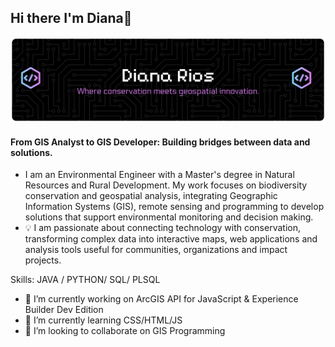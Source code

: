 ## Hi there I'm Diana👋
![Header](./github-banner.png)
#### From GIS Analyst to GIS Developer: Building bridges between data and solutions.
- I am an Environmental Engineer with a Master's degree in Natural Resources and Rural Development. My work focuses on biodiversity conservation and geospatial analysis, integrating Geographic Information Systems (GIS), remote sensing and programming to develop solutions that support environmental monitoring and decision making.
- 💡 I am passionate about connecting technology with conservation, transforming complex data into interactive maps, web applications and analysis tools useful for communities, organizations and impact projects.

Skills: JAVA / PYTHON/ SQL/ PLSQL

- 🔭 I’m currently working on ArcGIS API for JavaScript & Experience Builder Dev Edition 
- 🌱 I’m currently learning CSS/HTML/JS 
- 👯 I’m looking to collaborate on GIS Programming 


